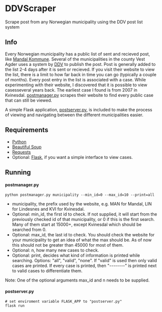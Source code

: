 # DDVScraper
Scrape post from any Norwegian municipality using the DDV post list system

## Info
Every Norwegian municipality has a public list of sent and recieved post, like [Mandal Kommune](https://innsyn.ddv.no/einnsynMAN).
Several of the municipalities in the county Vest Agder uses a system by [DDV](https://ddv.no) to publish the post. Post is generally
added to the list 2-4 days after it is sent or recieved. If you visit their website to view the list, there is a limit to how far back
in time you can go (typically a couple of months). Every post entry in the list is associated with a case. While experimenting with
their website, I discovered that it is possible to view casesseveral years back. The earliest case I found is from 2007 in Kvinesdal.
[postmanager.py](postmanager.py) scrapes their website to find every public case that can still be viewed.

A simple Flask application, [postserver.py](postserver.py), is included to make the process of viewing and navigating between the
different municipalities easier.

## Requirements
- [Python](https://www.python.org)
- [Beautiful Soup](https://www.crummy.com/software/BeautifulSoup/)
- [Requests](https://2.python-requests.org/en/master/)
- Optional: [Flask](https://palletsprojects.com/p/flask/), if you want a simple interface to view cases.

## Running
#### postmanager.py
```
python postmanager.py municipality --min_id=0 --max_id=10 --print=all
```
- municipality, the prefix used by the website, e.g. MAN for Mandal, LIN for Lindesnes and KVI for Kvinesdal.
- Optional: min_id, the first id to check. If not supplied, it will start from the previously checked id of that municipality,
or 0 if this is the first search. Many of them start at 15000+, except Kvinesdal which should be searched from 0.
- Optional: max_id, the last id to check. You should check the website for your municipality to get an idea of what the max should be.
As of now this should not be greater than 45000 for most of them.
- Optional: n, how many new cases to check.
- Optional: print, decides what kind of information is printed while searching. Options: "all", "valid", "none". If "valid" is
used then only valid cases are printed. If every case is printed, then "--------" is printed next to valid cases to differentiate
them.

Note: One of the optional arguments max_id and n needs to be supplied.

#### postserver.py
```
# set enviroment variable FLASK_APP to "postserver.py"
flask run
```
